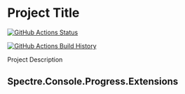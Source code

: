 # Project Title

[![GitHub Actions Status](https://github.com/nikiforovall/Spectre.Console.Extensions/workflows/Build/badge.svg?branch=main)](https://github.com/nikiforovall/Spectre.Console.Extensions/actions)

[![GitHub Actions Build History](https://buildstats.info/github/chart/nikiforovall/Spectre.Console.Extensions?branch=main&includeBuildsFromPullRequest=false)](https://github.com/nikiforovall/Spectre.Console.Extensions/actions)

Project Description

## Spectre.Console.Progress.Extensions
